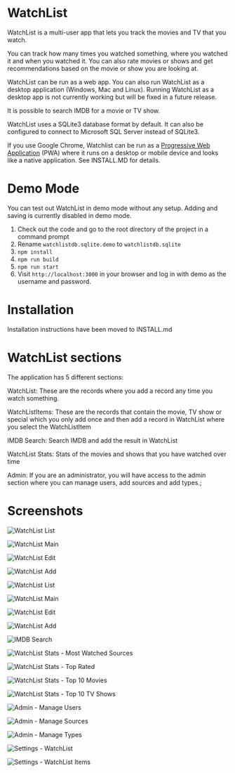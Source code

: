 # WatchList
WatchList is a multi-user app that lets you track the movies and TV that you watch.

You can track how many times you watched something, where you watched it and when you watched it. You can also rate movies or shows and get recommendations based on the movie or show you are looking at.

WatchList can be run as a web app. You can also run WatchList as a desktop application (Windows, Mac and Linux). Running WatchList as a desktop app is not currently working but will be fixed in a future release. 

It is possible to search IMDB for a movie or TV show.

WatchList uses a SQLite3 database format by default. It can also be configured to connect to Microsoft SQL Server instead of SQLite3.

If you use Google Chrome, Watchlist can be run as a [Progressive Web Application](https://developer.mozilla.org/en-US/docs/Web/Progressive_web_apps) (PWA) where it runs on a desktop or mobile device and looks like a native application. See INSTALL.MD for details.

# Demo Mode
You can test out WatchList in demo mode without any setup. Adding and saving is currently disabled in demo mode.

1. Check out the code and go to the root directory of the project in a command prompt
1. Rename `watchlistdb.sqlite.demo` to `watchlistdb.sqlite`
1. `npm install`
1. `npm run build`
1. `npm run start`
1. Visit `http://localhost:3000` in your browser and log in with demo as the username and password.

# Installation
Installation instructions have been moved to INSTALL.md

# WatchList sections
The application has 5 different sections:

WatchList: These are the records where you add a record any time you watch something.

WatchListItems: These are the records that contain the movie, TV show or special which you only add once and then add a record in WatchList where you select the WatchListItem

IMDB Search: Search IMDB and add the result in WatchList

WatchList Stats: Stats of the movies and shows that you have watched over time

Admin: If you are an administrator, you will have access to the admin section where you can manage users, add sources and add types.;


# Screenshots

![WatchList List](https://github.com/SegiH/WatchList/blob/main/Web/screenshots/WatchList-Main.jpg?raw=true)

![WatchList Main](https://github.com/SegiH/WatchList/blob/main/Web/screenshots/WatchList-ViewItem.jpg?raw=true)

![WatchList Edit](https://github.com/SegiH/WatchList/blob/main/Web/screenshots/WatchListItems-EditItem.jpg?raw=true)

![WatchList Add](https://github.com/SegiH/WatchList/blob/main/Web/screenshots/WatchList-Add-Item.jpg?raw=true)

![WatchList List](https://github.com/SegiH/WatchList/blob/main/Web/screenshots/WatchListItems-Main.jpg?raw=true)

![WatchList Main](https://github.com/SegiH/WatchList/blob/main/Web/screenshots/WatchListItems-ViewItem.jpg?raw=true)

![WatchList Edit](https://github.com/SegiH/WatchList/blob/main/Web/screenshots/WatchListItems-EditItem.jpg?raw=true)

![WatchList Add](https://github.com/SegiH/WatchList/blob/main/Web/screenshots/WatchListItems-Add.jpg?raw=true)

![IMDB Search](https://github.com/SegiH/WatchList/blob/main/Web/screenshots/IMDBSearch.jpg?raw=true)

![WatchList Stats - Most Watched Sources](https://github.com/SegiH/WatchList/blob/main/Web/screenshots/Stats-MostWatchSources.jpg?raw=true)

![WatchList Stats - Top Rated](https://github.com/SegiH/WatchList/blob/main/Web/screenshots/Stats-TopRated.jpg?raw=true)

![WatchList Stats - Top 10 Movies](https://github.com/SegiH/WatchList/blob/main/Web/screenshots/Stats-Top10Movies.jpg?raw=true)

![WatchList Stats - Top 10 TV Shows](https://github.com/SegiH/WatchList/blob/main/Web/screenshots/Stats-Top10Shows.jpg?raw=true)

![Admin - Manage Users](https://github.com/SegiH/WatchList/blob/main/Web/screenshots/Admin-ManageUsers.jpg?raw=true)

![Admin - Manage Sources](https://github.com/SegiH/WatchList/blob/main/Web/screenshots/Admin-ManageSources.jpg?raw=true)

![Admin - Manage Types](https://github.com/SegiH/WatchList/blob/main/Web/screenshots/Admin-ManageTypes.jpg?raw=true)

![Settings - WatchList](https://github.com/SegiH/WatchList/blob/main/Web/screenshots/Settings-WatchList.jpg?raw=true)

![Settings - WatchList Items](https://github.com/SegiH/WatchList/blob/main/Web/screenshots/Settings-WatchListItems.jpg?raw=true)